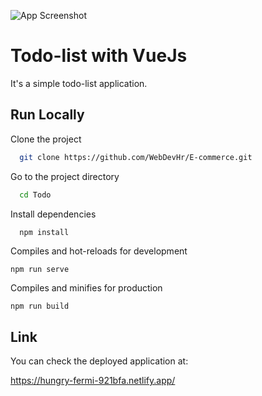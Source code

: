 ![App Screenshot](https://photos.app.goo.gl/92MwiAhBCr6DRvjx5)

# Todo-list with VueJs

It's a simple todo-list application.

## Run Locally

Clone the project

```bash
  git clone https://github.com/WebDevHr/E-commerce.git
```

Go to the project directory

```bash
  cd Todo
```

Install dependencies

```bash
  npm install
```

Compiles and hot-reloads for development
```
npm run serve
```

Compiles and minifies for production
```
npm run build
```

## Link

You can check the deployed application at:

https://hungry-fermi-921bfa.netlify.app/
